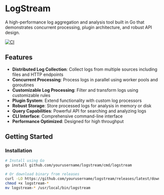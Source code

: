 # LogStream

A high-performance log aggregation and analysis tool built in Go that demonstrates concurrent processing, plugin architecture, and robust API design.

[![CI](https://github.com/yourusername/logstream/actions/workflows/ci.yml/badge.svg)](https://github.com/yourusername/logstream/actions/workflows/ci.yml)

## Features

- **Distributed Log Collection**: Collect logs from multiple sources including files and HTTP endpoints
- **Concurrent Processing**: Process logs in parallel using worker pools and goroutines
- **Customizable Log Processing**: Filter and transform logs using customizable rules
- **Plugin System**: Extend functionality with custom log processors
- **Robust Storage**: Store processed logs for analysis in memory or disk
- **Query Capabilities**: Powerful API for searching and analyzing logs
- **CLI Interface**: Comprehensive command-line interface
- **Performance Optimized**: Designed for high throughput

## Getting Started

### Installation

```bash
# Install using Go
go install github.com/yourusername/logstream/cmd/logstream

# Or download binary from releases
curl -LO https://github.com/yourusername/logstream/releases/latest/download/logstream-$(uname -s | tr '[:upper:]' '[:lower:]')-$(uname -m)
chmod +x logstream-*
mv logstream-* /usr/local/bin/logstream
